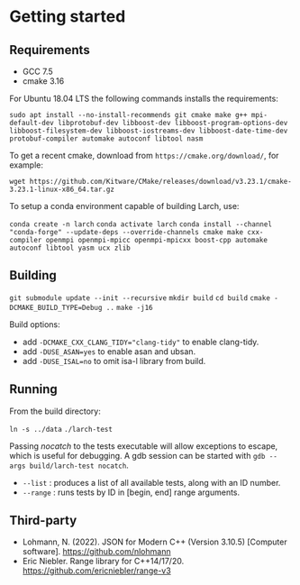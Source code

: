 # Getting started

Requirements
------------

* GCC 7.5
* cmake 3.16

For Ubuntu 18.04 LTS the following commands installs the requirements:

`sudo apt install --no-install-recommends git cmake make g++ mpi-default-dev libprotobuf-dev libboost-dev libboost-program-options-dev libboost-filesystem-dev libboost-iostreams-dev libboost-date-time-dev protobuf-compiler automake autoconf libtool nasm`

To get a recent cmake, download from `https://cmake.org/download/`, for example:

`wget https://github.com/Kitware/CMake/releases/download/v3.23.1/cmake-3.23.1-linux-x86_64.tar.gz`

To setup a conda environment capable of building Larch, use:

`conda create -n larch`
`conda activate larch`
`conda install --channel "conda-forge" --update-deps --override-channels cmake make cxx-compiler openmpi openmpi-mpicc openmpi-mpicxx boost-cpp automake autoconf libtool yasm ucx zlib`

Building
--------

`git submodule update --init --recursive`
`mkdir build`
`cd build`
`cmake -DCMAKE_BUILD_TYPE=Debug ..`
`make -j16`

Build options:
  - add `-DCMAKE_CXX_CLANG_TIDY="clang-tidy"` to enable clang-tidy.
  - add `-DUSE_ASAN=yes` to enable asan and ubsan.
  - add `-DUSE_ISAL=no` to omit isa-l library from build.

Running
-------

From the build directory:

`ln -s ../data`
`./larch-test`

Passing *nocatch* to the tests executable will allow exceptions to escape, which is useful for debugging. A gdb session can be started with `gdb --args build/larch-test nocatch`.

- `--list` : produces a list of all available tests, along with an ID number.
- `--range` : runs tests by ID in [begin, end] range arguments.

Third-party
-----------

* Lohmann, N. (2022). JSON for Modern C++ (Version 3.10.5) [Computer software]. https://github.com/nlohmann
* Eric Niebler. Range library for C++14/17/20. https://github.com/ericniebler/range-v3
